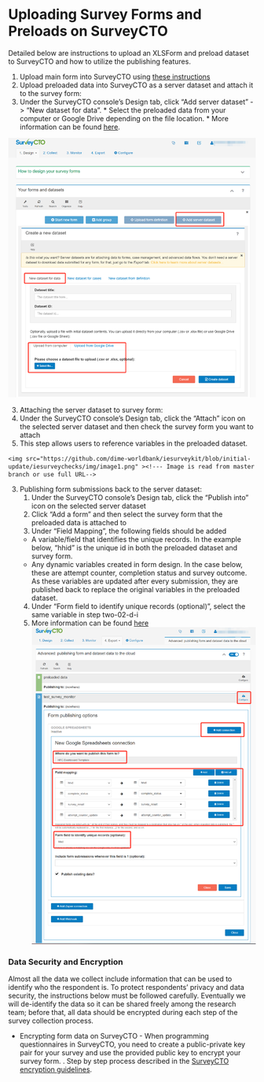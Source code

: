 # Uploading Survey Forms and Preloads on SurveyCTO

Detailed below are instructions to upload an XLSForm and preload dataset to SurveyCTO and how to utilize the publishing features.
1.  Upload main form into SurveyCTO using [these instructions](https://support.surveycto.com/hc/en-us/articles/360050736773-Deploying-form-definitions-and-server-datasets)
2.  Upload preloaded data into SurveyCTO as a server dataset and attach it to the survey form:
  1. Under the SurveyCTO console’s Design tab, click “Add server dataset” -> “New dataset for data”.
    * Select the preloaded data from your computer or Google Drive depending on the file location.
    * More information can be found [here](https://support.surveycto.com/hc/en-us/articles/360050736773-Deploying-form-definitions-and-server-datasets).

  <img src="https://github.com/dime-worldbank/iesurveykit/blob/initial-update/iesurveychecks/img/image5.png"><!--- Image is read from master branch or use full URL-->

3. Attaching the server dataset to survey form:
  1. Under the SurveyCTO console’s Design tab, click the “Attach” icon on the selected server dataset and then check the survey form you want to attach
  2. This step allows users to reference variables in the preloaded dataset.      

    <img src="https://github.com/dime-worldbank/iesurveykit/blob/initial-update/iesurveychecks/img/image1.png" ><!--- Image is read from master branch or use full URL-->

3. Publishing form submissions back to the server dataset:     
    1. Under the SurveyCTO console’s Design tab, click the “Publish into” icon on the selected server dataset
    2. Click “Add a form” and then select the survey form that the preloaded data is attached to
    3. Under “Field Mapping”, the following fields should be added
      - A variable/field that identifies the unique records. In the example below, “hhid” is the unique id in both the preloaded dataset and survey form.
      - Any dynamic variables created in form design. In the case below, these are attempt counter, completion status and survey outcome. As these variables are updated after every submission, they are published back to replace the original variables in the preloaded dataset.
    4. Under “Form field to identify unique records (optional)”, select the same variable in step two-02-d-i
    5. More information can be found [here](https://docs.surveycto.com/05-exporting-and-publishing-data/04-advanced-publishing-with-datasets/02.forms-to-datasets.html)
    <img src="https://github.com/dime-worldbank/iesurveykit/blob/initial-update/iesurveychecks/img/image9.png" ><!--- Image is read from master branch or use full URL-->


### Data Security and Encryption
Almost all the data we collect include information that can be used to identify who the respondent is.
To protect respondents’ privacy and data security, the instructions below must be followed carefully.
Eventually we will de-identify the data so it can be shared freely among the research team; before that,
all data should be encrypted during each step of the survey collection process.

* Encrypting form data on SurveyCTO - When programming questionnaires in SurveyCTO, you need to create a public-private key pair for your survey and use the provided public key to encrypt your survey form. . Step by step process described in the [SurveyCTO encryption guidelines](https://github.com/worldbank/dime-standards/blob/master/dime-research-standards/pillar-4-data-security/data-security-resources/surveycto-encryption-guidelines.md).

